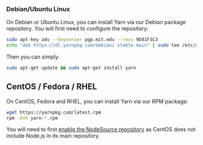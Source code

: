### Debian/Ubuntu Linux

On Debian or Ubuntu Linux, you can install Yarn via our Debian package
repository. You will first need to configure the repository:

```sh
sudo apt-key adv --keyserver pgp.mit.edu --recv 9D41F3C3
echo "deb https://dl.yarnpkg.com/debian/ stable main" | sudo tee /etc/apt/sources.list.d/yarn.list
```

Then you can simply:

```sh
sudo apt-get update && sudo apt-get install yarn
```

## CentOS / Fedora / RHEL

On CentOS, Fedora and RHEL, you can install Yarn via our RPM package:

```sh
wget https://yarnpkg.com/latest.rpm
rpm -Uvh yarn-*.rpm
```

You will need to first [enable the NodeSource repository](https://nodejs.org/en/download/package-manager/#enterprise-linux-and-fedora)
as CentOS does not include Node.js in its main repository.
